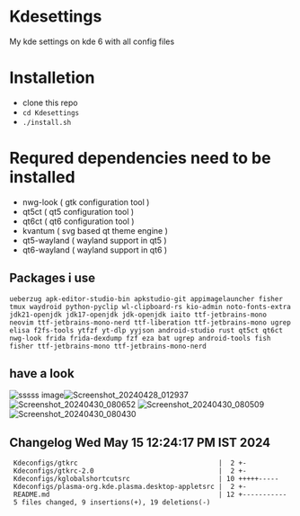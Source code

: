 # Kdesettings
  My kde settings on kde 6 with all config files
 
# Installetion
- clone this repo
- `cd Kdesettings`
- `./install.sh`

# Requred dependencies need to be installed
- nwg-look                                                ( gtk configuration tool )
- qt5ct                                                  ( qt5 configuration tool )
- qt6ct                                                  ( qt6 configuration tool )
- kvantum                                                ( svg based qt theme engine )
- qt5-wayland                                            ( wayland support in qt5 )
- qt6-wayland                                            ( wayland support in qt6 )

## Packages i use 
``` 
ueberzug apk-editor-studio-bin apkstudio-git appimagelauncher fisher tmux waydroid python-pyclip wl-clipboard-rs kio-admin noto-fonts-extra jdk21-openjdk jdk17-openjdk jdk-openjdk iaito ttf-jetbrains-mono neovim ttf-jetbrains-mono-nerd ttf-liberation ttf-jetbrains-mono ugrep elisa f2fs-tools ytfzf yt-dlp yyjson android-studio rust qt5ct qt6ct nwg-look frida frida-dexdump fzf eza bat ugrep android-tools fish fisher ttf-jetbrains-mono ttf-jetbrains-mono-nerd 

```
## have a look
![sssss](https://github.com/ALEX5402/Kdesettings/assets/76860596/b80d5c47-3875-4c11-a451-b70e212b507a)
image![Screenshot_20240428_012937](https://github.com/ALEX5402/Kdesettings/assets/76860596/dc3b01ac-b289-4165-a134-acf529370561)
![Screenshot_20240430_080652](https://github.com/ALEX5402/Kdesettings/assets/76860596/7f518edf-ff0b-41fd-853c-b78ea457078f)
![Screenshot_20240430_080509](https://github.com/ALEX5402/Kdesettings/assets/76860596/e7017410-fc18-4a68-b25f-7132873ecb0b)
![Screenshot_20240430_080430](https://github.com/ALEX5402/Kdesettings/assets/76860596/3f8e5ecb-7374-4b09-82d1-942c918de48f)

 
## Changelog Wed May 15 12:24:17 PM IST 2024
```
 Kdeconfigs/gtkrc                                   |  2 +-
 Kdeconfigs/gtkrc-2.0                               |  2 +-
 Kdeconfigs/kglobalshortcutsrc                      | 10 +++++-----
 Kdeconfigs/plasma-org.kde.plasma.desktop-appletsrc |  2 +-
 README.md                                          | 12 +-----------
 5 files changed, 9 insertions(+), 19 deletions(-)
```
 
